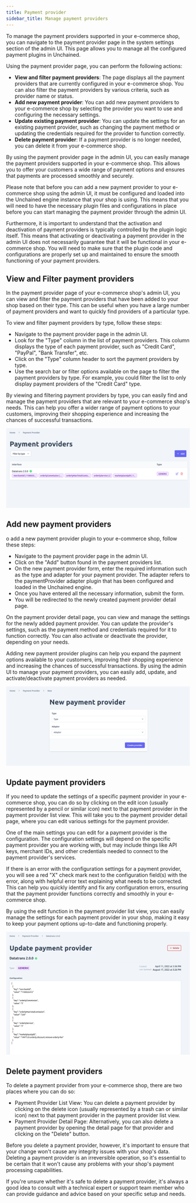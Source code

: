 ```yaml
---
title: Payment provider
sidebar_title: Manage payment providers
---
```


To manage the payment providers supported in your e-commerce shop, you can navigate to the payment provider page in the system settings section of the admin UI. This page allows you to manage all the configured payment plugins in Unchained.

Using the payment provider page, you can perform the following actions:
- **View and filter payment providers**: The page displays all the payment providers that are currently configured in your e-commerce shop. You can also filter the payment providers by various criteria, such as provider name or status.
- **Add new payment provider**: You can add new payment providers to your e-commerce shop by selecting the provider you want to use and configuring the necessary settings.
- **Update existing payment provider**: You can update the settings for an existing payment provider, such as changing the payment method or updating the credentials required for the provider to function correctly.
- **Delete payment provider**: If a payment provider is no longer needed, you can delete it from your e-commerce shop.

By using the payment provider page in the admin UI, you can easily manage the payment providers supported in your e-commerce shop. This allows you to offer your customers a wide range of payment options and ensures that payments are processed smoothly and securely.

Please note that before you can add a new payment provider to your e-commerce shop using the admin UI, it must be configured and loaded into the Unchained engine instance that your shop is using. This means that you will need to have the necessary plugin files and configurations in place before you can start managing the payment provider through the admin UI.

Furthermore, it is important to understand that the activation and deactivation of payment providers is typically controlled by the plugin logic itself. This means that activating or deactivating a payment provider in the admin UI does not necessarily guarantee that it will be functional in your e-commerce shop. You will need to make sure that the plugin code and configurations are properly set up and maintained to ensure the smooth functioning of your payment providers.

## View and Filter payment providers
In the payment provider page of your e-commerce shop's admin UI, you can view and filter the payment providers that have been added to your shop based on their type. This can be useful when you have a large number of payment providers and want to quickly find providers of a particular type.

To view and filter payment providers by type, follow these steps:
- Navigate to the payment provider page in the admin UI.
- Look for the "Type" column in the list of payment providers. This column displays the type of each payment provider, such as "Credit Card", "PayPal", "Bank Transfer", etc.
- Click on the "Type" column header to sort the payment providers by type.
- Use the search bar or filter options available on the page to filter the payment providers by type. For example, you could filter the list to only display payment providers of the "Credit Card" type.

By viewing and filtering payment providers by type, you can easily find and manage the payment providers that are relevant to your e-commerce shop's needs. This can help you offer a wider range of payment options to your customers, improving their shopping experience and increasing the chances of successful transactions.

![diagram](../images/admin-ui/payment-provider/payment-provider-list.png)
## Add new payment providers
o add a new payment provider plugin to your e-commerce shop, follow these steps:
- Navigate to the payment provider page in the admin UI.
- Click on the "Add" button found in the payment providers list.
- On the new payment provider form, enter the required information such as the type and adapter for your payment provider. The adapter refers to the paymentProvider adapter plugin that has been configured and loaded in the Unchained engine.
- Once you have entered all the necessary information, submit the form.
- You will be redirected to the newly created payment provider detail page.

On the payment provider detail page, you can view and manage the settings for the newly added payment provider. You can update the provider's settings, such as the payment method and credentials required for it to function correctly. You can also activate or deactivate the provider, depending on your needs.

Adding new payment provider plugins can help you expand the payment options available to your customers, improving their shopping experience and increasing the chances of successful transactions. By using the admin UI to manage your payment providers, you can easily add, update, and activate/deactivate payment providers as needed.

![diagram](../images/admin-ui/payment-provider/new-payment-provider.png)
## Update payment providers
If you need to update the settings of a specific payment provider in your e-commerce shop, you can do so by clicking on the edit icon (usually represented by a pencil or similar icon) next to that payment provider in the payment provider list view. This will take you to the payment provider detail page, where you can edit various settings for the payment provider.

One of the main settings you can edit for a payment provider is the configuration. The configuration settings will depend on the specific payment provider you are working with, but may include things like API keys, merchant IDs, and other credentials needed to connect to the payment provider's services.

If there is an error with the configuration settings for a payment provider, you will see a red "X" check mark next to the configuration field(s) with the error, along with helpful error text explaining what needs to be corrected. This can help you quickly identify and fix any configuration errors, ensuring that the payment provider functions correctly and smoothly in your e-commerce shop.

By using the edit function in the payment provider list view, you can easily manage the settings for each payment provider in your shop, making it easy to keep your payment options up-to-date and functioning properly.

![diagram](../images/admin-ui/payment-provider/edit-payment-provider.png)
## Delete payment providers

To delete a payment provider from your e-commerce shop, there are two places where you can do so:
- Payment Provider List View: You can delete a payment provider by clicking on the delete icon (usually represented by a trash can or similar icon) next to that payment provider in the payment provider list view.
- Payment Provider Detail Page: Alternatively, you can also delete a payment provider by opening the detail page for that provider and clicking on the "Delete" button.

Before you delete a payment provider, however, it's important to ensure that your change won't cause any integrity issues with your shop's data. Deleting a payment provider is an irreversible operation, so it's essential to be certain that it won't cause any problems with your shop's payment processing capabilities.

If you're unsure whether it's safe to delete a payment provider, it's always a good idea to consult with a technical expert or support team member who can provide guidance and advice based on your specific setup and needs.